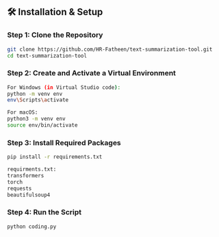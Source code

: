 ## 🛠 Installation & Setup

### Step 1: Clone the Repository

```bash
git clone https://github.com/HR-Fatheen/text-summarization-tool.git
cd text-summarization-tool
```

### Step 2: Create and Activate a Virtual Environment
```bash
For Windows (in Virtual Studio code):
python -m venv env
env\Scripts\activate

For macOS:
python3 -m venv env
source env/bin/activate
```

### Step 3: Install Required Packages
```bash
pip install -r requirements.txt

requirments.txt:
transformers
torch
requests
beautifulsoup4
```

### Step 4: Run the Script
```bash
python coding.py

